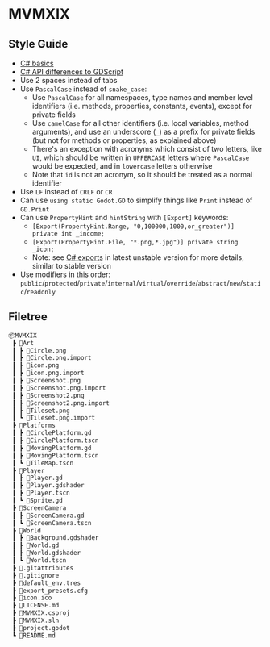# MVMXIX

## Style Guide

- [C# basics](https://docs.godotengine.org/en/stable/tutorials/scripting/c_sharp/c_sharp_basics.html)
- [C# API differences to GDScript](https://docs.godotengine.org/en/stable/tutorials/scripting/c_sharp/c_sharp_differences.html)
- Use 2 spaces instead of tabs
- Use `PascalCase` instead of `snake_case`:
  - Use `PascalCase` for all namespaces, type names and member level identifiers (i.e. methods, properties, constants, events), except for private fields
  - Use `camelCase` for all other identifiers (i.e. local variables, method arguments), and use an underscore (`_`) as a prefix for private fields (but not for methods or properties, as explained above)
  - There's an exception with acronyms which consist of two letters, like `UI`, which should be written in `UPPERCASE` letters where `PascalCase` would be expected, and in `lowercase` letters otherwise
  - Note that `id` is not an acronym, so it should be treated as a normal identifier
- Use `LF` instead of `CRLF` or `CR`
- Can use `using static Godot.GD` to simplify things like `Print` instead of `GD.Print`
- Can use `PropertyHint` and `hintString` with `[Export]` keywords:
  - `[Export(PropertyHint.Range, "0,100000,1000,or_greater")] private int _income;`
  - `[Export(PropertyHint.File, "*.png,*.jpg")] private string _icon;`
  - Note: see [C# exports](https://docs.godotengine.org/en/latest/tutorials/scripting/c_sharp/c_sharp_exports.html) in latest unstable version for more details, similar to stable version
- Use modifiers in this order: `public`/`protected`/`private`/`internal`/`virtual`/`override`/`abstract`/`new`/`static`/`readonly`

## Filetree

```txt
📦MVMXIX
 ┣ 📂Art
 ┃ ┣ 📜Circle.png
 ┃ ┣ 📜Circle.png.import
 ┃ ┣ 📜icon.png
 ┃ ┣ 📜icon.png.import
 ┃ ┣ 📜Screenshot.png
 ┃ ┣ 📜Screenshot.png.import
 ┃ ┣ 📜Screenshot2.png
 ┃ ┣ 📜Screenshot2.png.import
 ┃ ┣ 📜Tileset.png
 ┃ ┗ 📜Tileset.png.import
 ┣ 📂Platforms
 ┃ ┣ 📜CirclePlatform.gd
 ┃ ┣ 📜CirclePlatform.tscn
 ┃ ┣ 📜MovingPlatform.gd
 ┃ ┣ 📜MovingPlatform.tscn
 ┃ ┗ 📜TileMap.tscn
 ┣ 📂Player
 ┃ ┣ 📜Player.gd
 ┃ ┣ 📜Player.gdshader
 ┃ ┣ 📜Player.tscn
 ┃ ┗ 📜Sprite.gd
 ┣ 📂ScreenCamera
 ┃ ┣ 📜ScreenCamera.gd
 ┃ ┗ 📜ScreenCamera.tscn
 ┣ 📂World
 ┃ ┣ 📜Background.gdshader
 ┃ ┣ 📜World.gd
 ┃ ┣ 📜World.gdshader
 ┃ ┗ 📜World.tscn
 ┣ 📜.gitattributes
 ┣ 📜.gitignore
 ┣ 📜default_env.tres
 ┣ 📜export_presets.cfg
 ┣ 📜icon.ico
 ┣ 📜LICENSE.md
 ┣ 📜MVMXIX.csproj
 ┣ 📜MVMXIX.sln
 ┣ 📜project.godot
 ┗ 📜README.md
```

